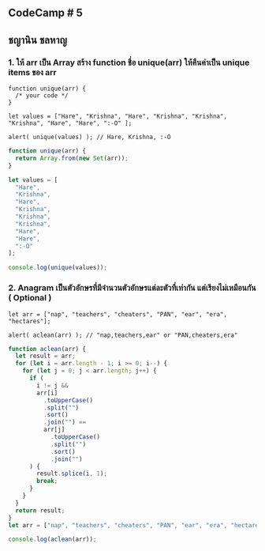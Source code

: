 ## CodeCamp # 5

## ชญานิน ชลหาญ

### 1. ให้ arr เป็น Array สร้าง function ชื่อ unique(arr) ให้คืนค่าเป็น unique items ของ arr

```
function unique(arr) {
  /* your code */
}

let values = ["Hare", "Krishna", "Hare", "Krishna", "Krishna", "Krishna", "Hare", "Hare", ":-O" ];

alert( unique(values) ); // Hare, Krishna, :-O
```

```javascript
function unique(arr) {
  return Array.from(new Set(arr));
}

let values = [
  "Hare",
  "Krishna",
  "Hare",
  "Krishna",
  "Krishna",
  "Krishna",
  "Hare",
  "Hare",
  ":-O"
];

console.log(unique(values));
```

### 2. Anagram เป็นตัวอักษรที่มีจำนวนตัวอักษรแต่ละตัวที่เท่ากัน แต่เรียงไม่เหมือนกัน ( Optional )

```
let arr = ["nap", "teachers", "cheaters", "PAN", "ear", "era", "hectares"];

alert( aclean(arr) ); // "nap,teachers,ear" or "PAN,cheaters,era"
```

```javascript
function aclean(arr) {
  let result = arr;
  for (let i = arr.length - 1; i >= 0; i--) {
    for (let j = 0; j < arr.length; j++) {
      if (
        i != j &&
        arr[i]
          .toUpperCase()
          .split("")
          .sort()
          .join("") ==
          arr[j]
            .toUpperCase()
            .split("")
            .sort()
            .join("")
      ) {
        result.splice(i, 1);
        break;
      }
    }
  }
  return result;
}
let arr = ["nap", "teachers", "cheaters", "PAN", "ear", "era", "hectares"];

console.log(aclean(arr));
```
